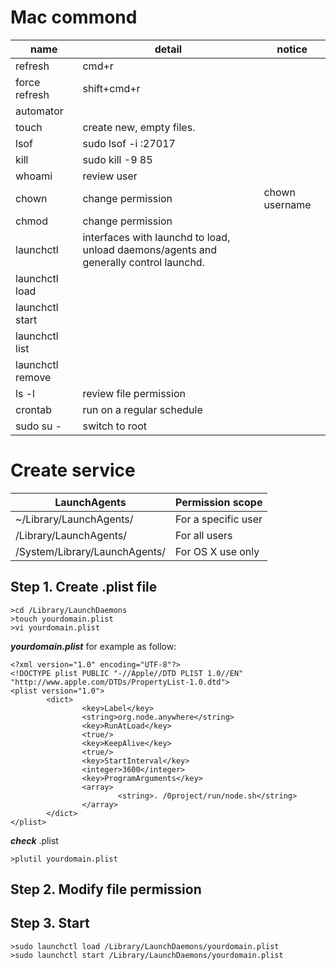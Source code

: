 # Mac commond

|name|detail|notice|
|---|---|---|
|refresh|cmd+r||
|force refresh|shift+cmd+r||
|automator|||
|touch|create new, empty files.||
|lsof|sudo lsof -i :27017||
|kill|sudo kill -9 85||
|whoami|review user||
|chown|change permission|chown username|
|chmod|change permission||
|launchctl|interfaces with launchd to load, unload daemons/agents and generally control launchd. ||
|launchctl load|||
|launchctl start|||
|launchctl list|||
|launchctl remove|||
|ls -l|review file permission||
|crontab|run on a regular schedule||
|sudo su -|switch to root||

# Create service

|LaunchAgents|Permission scope|
|---|---|
|~/Library/LaunchAgents/ |For a specific user|
|/Library/LaunchAgents/ |For all users|
|/System/Library/LaunchAgents/ |For OS X use only|

## Step 1. Create .plist file
```
>cd /Library/LaunchDaemons
>touch yourdomain.plist
>vi yourdomain.plist
```
***yourdomain.plist*** for example as follow:
```
<?xml version="1.0" encoding="UTF-8"?>
<!DOCTYPE plist PUBLIC "-//Apple//DTD PLIST 1.0//EN" "http://www.apple.com/DTDs/PropertyList-1.0.dtd">
<plist version="1.0">
        <dict>
                <key>Label</key>
                <string>org.node.anywhere</string>
                <key>RunAtLoad</key>
                <true/>
                <key>KeepAlive</key>
                <true/>
                <key>StartInterval</key>
                <integer>3600</integer>
                <key>ProgramArguments</key>
                <array>
                        <string>. /0project/run/node.sh</string>
                </array>
        </dict>
</plist>
```
***check*** .plist
```
>plutil yourdomain.plist
```
## Step 2. Modify file permission

## Step 3. Start 
```
>sudo launchctl load /Library/LaunchDaemons/yourdomain.plist
>sudo launchctl start /Library/LaunchDaemons/yourdomain.plist
```
